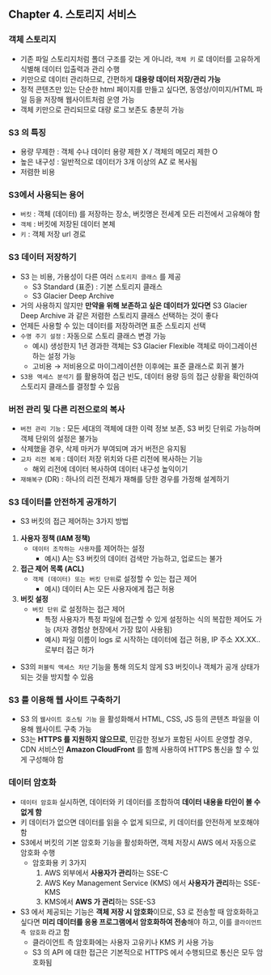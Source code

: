 ## Chapter 4. 스토리지 서비스
### 객체 스토리지

- 기존 파일 스토리지처럼 폴더 구조를 갖는 게 아니라, `객체 키` 로 데이터를 고유하게 식별해 데이터 입출력과 관리 수행
- 키만으로 데이터 관리하므로, 간편하게 **대용량 데이터 저장/관리 가능**
- 정적 콘텐츠만 있는 단순한 html 페이지를 만들고 싶다면, 동영상/이미지/HTML 파일 등을 저장해 웹사이트처럼 운영 가능
- 객체 키만으로 관리되므로 대량 로그 보존도 충분히 가능

### S3 의 특징

- 용량 무제한 : 객체 수나 데이터 용량 제한 X / 객체의 메모리 제한 O
- 높은 내구성 : 일반적으로 데이터가 3개 이상의 AZ 로 복사됨
- 저렴한 비용

### S3에서 사용되는 용어

- `버킷` : 객체 (데이터) 를 저장하는 장소, 버킷명은 전세계 모든 리전에서 고유해야 함
- `객체` : 버킷에 저장된 데이터 본체
- `키` : 객체 저장 url 경로

### S3 데이터 저장하기

- S3 는 비용, 가용성이 다른 여러 `스토리지 클래스` 를 제공
    - S3 Standard (표준) : 기본 스토리지 클래스
    - S3 Glacier Deep Archive
- 거의 사용하지 않지만 **만약을 위해 보존하고 싶은 데이터가 있다면** S3 Glacier Deep Archive 과 같은 저렴한 스토리지 클래스 선택하는 것이 좋다
- 언제든 사용할 수 있는 데이터를 저장하려면 표준 스토리지 선택
- `수명 주기 설정` : 자동으로 스토리 클래스 변경 가능
    - 예시) 생성한지 1년 경과한 객체는 S3 Glacier Flexible 객체로 마이그레이션하는 설정 가능
    - 고비용 → 저비용으로 마이그레이션한 이후에는 표준 클래스로 회귀 불가
- `S3용 액세스 분석기` 를 활용하여 접근 빈도, 데이터 용량 등의 접근 상황을 확인하여 스토리지 클래스를 결정할 수 있음

### 버전 관리 및 다른 리전으로의 복사

- `버전 관리 기능` : 모든 세대의 객체에 대한 이력 정보 보존, S3 버킷 단위로 가능하며 객체 단위의 설정은 불가능
- 삭제했을 경우, 삭제 마커가 부여되며 과거 버전은 유지됨
- `교차 리전 복제` : 데이터 저장 위치와 다른 리전에 복사하는 기능
    - 해외 리전에 데이터 복사하여 데이터 내구성 높익이기
- `재해복구` (DR) : 하나의 리전 전체가 재해를 당한 경우를 가정해 설계하기

### S3 데이터를 안전하게 공개하기

- S3 버킷의 접근 제어하는 3가지 방법
1. **사용자 정책 (IAM 정책)**
    - `데이터 조작하는 사용자`를 제어하는 설정
        - 예시) A는 S3 버킷의 데이터 검색만 가능하고, 업로드는 불가
2. **접근 제어 목록 (ACL)**
    - `객체 (데이터) 또는 버킷 단위`로 설정할 수 있는 접근 제어
        - 예시) 데이터 A는 모든 사용자에게 접근 허용
3. **버킷 설정**
    - `버킷 단위` 로 설정하는 접근 제어
        - 특정 사용자가 특정 파일에 접근할 수 있게 설정하는 식의 복잡한 제어도 가능 (저자 경험상 현장에서 가장 많이 사용됨)
        - 예시) 파일 이름이 logs 로 시작하는 데이터에 접근 허용, IP 주소 XX.XX.. 로부터 접근 허가
- S3의 `퍼블릭 액세스 차단` 기능을 통해 의도치 않게 S3 버킷이나 객체가 공개 상태가 되는 것을 방지할 수 있음

### S3 를 이용해 웹 사이트 구축하기

- S3 의 `웹사이트 호스팅 기능` 을 활성화해서 HTML, CSS, JS 등의 콘텐츠 파일을 이용해 웹사이트 구축 가능
- S3는 **HTTPS 를 지원하지 않으므로**, 민감한 정보가 포함된 사이트 운영할 경우, CDN 서비스인 **Amazon CloudFront** 를 함께 사용하여 HTTPS 통신을 할 수 있게 구성해야 함

### 데이터 암호화

- `데이터 암호화` 실시하면, 데이터와 키 데이터를 조합하여 **데이터 내용을 타인이 볼 수 없게 함**
- 키 데이터가 없으면 데이터를 읽을 수 없게 되므로, 키 데이터를 안전하게 보호해야 함
- S3에서 버킷의 기본 암호화 기능을 활성화하면, 객체 저장시 AWS 에서 자동으로 암호화 수행
    - 암호화용 키 3가지
        1. AWS 외부에서 **사용자가 관리**하는 SSE-C
        2. AWS Key Management Service (KMS) 에서 **사용자가 관리**하는 SSE-KMS
        3. KMS에서 **AWS 가 관리**하는 SSE-S3
- S3 에서 제공되는 기능은 **객체 저장 시 암호화**이므로, S3 로 전송할 때 암호화하고 싶다면 **미리 데이터를 응용 프로그램에서 암호화하여 전송**해야 하고, 이를 `클라이언트 측 암호화` 라고 함
    - 클라이언트 측 암호화에는 사용자 고유키나 KMS 키 사용 가능
    - S3 의 API 에 대한 접근은 기본적으로 HTTPS 에서 수행되므로 통신은 모두 암호화됨
